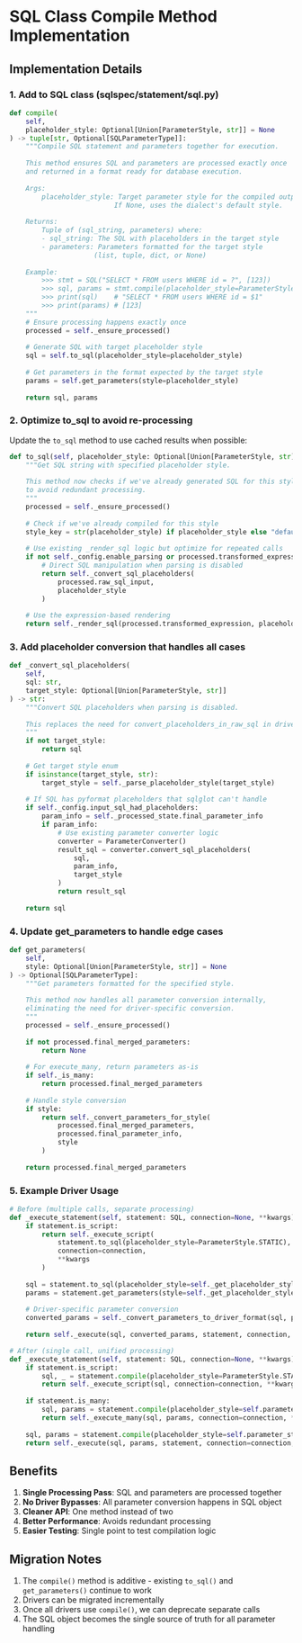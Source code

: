 # SQL Class Compile Method Implementation

## Implementation Details

### 1. Add to SQL class (sqlspec/statement/sql.py)

```python
def compile(
    self, 
    placeholder_style: Optional[Union[ParameterStyle, str]] = None
) -> tuple[str, Optional[SQLParameterType]]:
    """Compile SQL statement and parameters together for execution.
    
    This method ensures SQL and parameters are processed exactly once
    and returned in a format ready for database execution.
    
    Args:
        placeholder_style: Target parameter style for the compiled output.
                          If None, uses the dialect's default style.
    
    Returns:
        Tuple of (sql_string, parameters) where:
        - sql_string: The SQL with placeholders in the target style
        - parameters: Parameters formatted for the target style
                     (list, tuple, dict, or None)
    
    Example:
        >>> stmt = SQL("SELECT * FROM users WHERE id = ?", [123])
        >>> sql, params = stmt.compile(placeholder_style=ParameterStyle.NUMERIC)
        >>> print(sql)    # "SELECT * FROM users WHERE id = $1"
        >>> print(params) # [123]
    """
    # Ensure processing happens exactly once
    processed = self._ensure_processed()
    
    # Generate SQL with target placeholder style
    sql = self.to_sql(placeholder_style=placeholder_style)
    
    # Get parameters in the format expected by the target style
    params = self.get_parameters(style=placeholder_style)
    
    return sql, params
```

### 2. Optimize to_sql to avoid re-processing

Update the `to_sql` method to use cached results when possible:

```python
def to_sql(self, placeholder_style: Optional[Union[ParameterStyle, str]] = None) -> str:
    """Get SQL string with specified placeholder style.
    
    This method now checks if we've already generated SQL for this style
    to avoid redundant processing.
    """
    processed = self._ensure_processed()
    
    # Check if we've already compiled for this style
    style_key = str(placeholder_style) if placeholder_style else "default"
    
    # Use existing _render_sql logic but optimize for repeated calls
    if not self._config.enable_parsing or processed.transformed_expression is None:
        # Direct SQL manipulation when parsing is disabled
        return self._convert_sql_placeholders(
            processed.raw_sql_input, 
            placeholder_style
        )
    
    # Use the expression-based rendering
    return self._render_sql(processed.transformed_expression, placeholder_style)
```

### 3. Add placeholder conversion that handles all cases

```python
def _convert_sql_placeholders(
    self, 
    sql: str, 
    target_style: Optional[Union[ParameterStyle, str]]
) -> str:
    """Convert SQL placeholders when parsing is disabled.
    
    This replaces the need for convert_placeholders_in_raw_sql in drivers.
    """
    if not target_style:
        return sql
        
    # Get target style enum
    if isinstance(target_style, str):
        target_style = self._parse_placeholder_style(target_style)
    
    # If SQL has pyformat placeholders that sqlglot can't handle
    if self._config.input_sql_had_placeholders:
        param_info = self._processed_state.final_parameter_info
        if param_info:
            # Use existing parameter converter logic
            converter = ParameterConverter()
            result_sql = converter.convert_sql_placeholders(
                sql,
                param_info,
                target_style
            )
            return result_sql
    
    return sql
```

### 4. Update get_parameters to handle edge cases

```python
def get_parameters(
    self, 
    style: Optional[Union[ParameterStyle, str]] = None
) -> Optional[SQLParameterType]:
    """Get parameters formatted for the specified style.
    
    This method now handles all parameter conversion internally,
    eliminating the need for driver-specific conversion.
    """
    processed = self._ensure_processed()
    
    if not processed.final_merged_parameters:
        return None
    
    # For execute_many, return parameters as-is
    if self._is_many:
        return processed.final_merged_parameters
    
    # Handle style conversion
    if style:
        return self._convert_parameters_for_style(
            processed.final_merged_parameters,
            processed.final_parameter_info,
            style
        )
    
    return processed.final_merged_parameters
```

### 5. Example Driver Usage

```python
# Before (multiple calls, separate processing)
def _execute_statement(self, statement: SQL, connection=None, **kwargs):
    if statement.is_script:
        return self._execute_script(
            statement.to_sql(placeholder_style=ParameterStyle.STATIC),
            connection=connection,
            **kwargs
        )
    
    sql = statement.to_sql(placeholder_style=self._get_placeholder_style())
    params = statement.get_parameters(style=self._get_placeholder_style())
    
    # Driver-specific parameter conversion
    converted_params = self._convert_parameters_to_driver_format(sql, params)
    
    return self._execute(sql, converted_params, statement, connection, **kwargs)

# After (single call, unified processing)
def _execute_statement(self, statement: SQL, connection=None, **kwargs):
    if statement.is_script:
        sql, _ = statement.compile(placeholder_style=ParameterStyle.STATIC)
        return self._execute_script(sql, connection=connection, **kwargs)
    
    if statement.is_many:
        sql, params = statement.compile(placeholder_style=self.parameter_style)
        return self._execute_many(sql, params, connection=connection, **kwargs)
    
    sql, params = statement.compile(placeholder_style=self.parameter_style)
    return self._execute(sql, params, statement, connection=connection, **kwargs)
```

## Benefits

1. **Single Processing Pass**: SQL and parameters are processed together
2. **No Driver Bypasses**: All parameter conversion happens in SQL object
3. **Cleaner API**: One method instead of two
4. **Better Performance**: Avoids redundant processing
5. **Easier Testing**: Single point to test compilation logic

## Migration Notes

1. The `compile()` method is additive - existing `to_sql()` and `get_parameters()` continue to work
2. Drivers can be migrated incrementally
3. Once all drivers use `compile()`, we can deprecate separate calls
4. The SQL object becomes the single source of truth for all parameter handling
